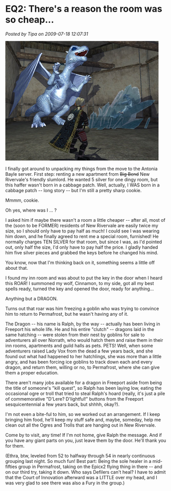 # EQ2: There's a reason the room was so cheap...

*Posted by Tipa on 2009-07-18 12:07:31*

![He better not touch anything on my side of the refrigerator.](../uploads/2009/07/EverQuest2-2009-07-18-01-08-08-77.jpg "He better not touch anything on my side of the refrigerator.")

I finally got around to unpacking my things from the move to the Antonia Bayle server. First step: renting a new apartment from ~~Big Bend~~ New Rivervale's friendly slumlord. He wanted 5 silver for one dingy room, but this haffer wasn't born in a cabbage patch. Well, actually, I WAS born in a cabbage patch -- long story -- but I'm still a pretty sharp cookie.

Mmmm, cookie.

Oh yes, where was I ... ?

I asked him if maybe there wasn't a room a little cheaper -- after all, most of the (soon to be FORMER) residents of New Rivervale are easily twice my size, so I should only have to pay half as much! I could see I was wearing him down, and he finally agreed to rent me a special room, furnished! He normally charges TEN SILVER for that room, but since I was, as I'd pointed out, only half the size, I'd only have to pay half the price. I gladly handed him five silver pieces and grabbed the keys before he changed his mind.

You know, now that I'm thinking back on it, something seems a little off about that.

I found my inn room and was about to put the key in the door when I heard this ROAR! I summoned my wolf, Cinnamon, to my side, got all my best spells ready, turned the key and opened the door, ready for anything...

Anything but a DRAGON.

Turns out that roar was him freezing a goblin who was trying to convince him to return to Permafrost, but he wasn't having any of it.

The Dragon -- his name is Ralph, by the way -- actually has been living in Freeport his whole life. He and his entire "clutch" -- dragons laid in the same hatching -- were stolen from their nest by goblins for sale to adventurers all over Norrath, who would hatch them and raise them in their inn rooms, apartments and guild halls as pets. PETS! Well, when some adventurers raised Lady Vox from the dead a few years back, and she found out what had happened to her hatchlings, she was more than a little angry, and has been forcing ice goblins to track down each and every dragon, and return them, willing or no, to Permafrost, where she can give them a proper education.

There aren't many jobs available for a dragon in Freeport aside from being the title of someone's "kill quest", so Ralph has been laying low, eating the occasional ogre or troll that tried to steal Ralph's hoard (really, it's just a pile of commemorative "D'Lere? D'lightful!" buttons from the Freeport sesquicentennial a few years back, but shhhh, okay?).

I'm not even a bite-ful to him, so we worked out an arrangement. If I keep bringing him food, he'll keep my stuff safe and, maybe, someday, help me clean out all the Ogres and Trolls that are hanging out in New Rivervale. 

Come by to visit, any time! If I'm not home, give Ralph the message. And if you have any giant parts on you, just leave them by the door. He'll thank you for them.

(Ethra, btw, leveled from 52 to halfway through 54 in nearly continuous grouping last night. So much fun! Best part: Being the sole healer in a mid-fifties group in Permafrost, taking on the Epicx2 flying thing in there -- and on our third try, taking it down. Who says Defilers can't heal? I have to admit that the Court of Innovation afterward was a LITTLE over my head, and I was very glad to see there was also a Fury in the group.)

